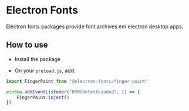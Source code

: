 # Electron Fonts

Electron fonts packages provide font archives em electron desktop apps.

## How to use

* Install the package

* On your `preload.js`, add:

```ts
import FingerPaint from "@electron-fonts/finger-paint"

window.addEventListener("DOMContentLoaded", () => {
    FingerPaint.inject()
})
```